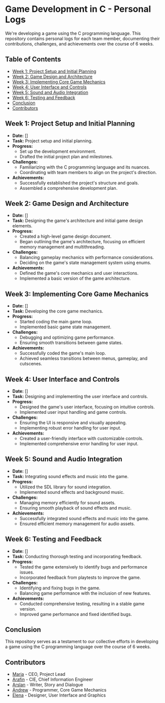 # Game Development in C - Personal Logs

We're developing a game using the C programming language. 
This repository contains personal logs for each team member, documenting their contributions, challenges, and achievements over the course of 6 weeks.

## Table of Contents

- [Week 1: Project Setup and Initial Planning](#week-1-project-setup-and-initial-planning)
- [Week 2: Game Design and Architecture](#week-2-game-design-and-architecture)
- [Week 3: Implementing Core Game Mechanics](#week-3-implementing-core-game-mechanics)
- [Week 4: User Interface and Controls](#week-4-user-interface-and-controls)
- [Week 5: Sound and Audio Integration](#week-5-sound-and-audio-integration)
- [Week 6: Testing and Feedback](#week-6-testing-and-feedback)
- [Conclusion](#conclusion)
- [Contributors](#contributors)

## Week 1: Project Setup and Initial Planning

- **Date:** []
- **Task:** Project setup and initial planning.
- **Progress:** 
    - Set up the development environment.
    - Drafted the initial project plan and milestones.
- **Challenges:** 
    - Familiarizing with the C programming language and its nuances.
    - Coordinating with team members to align on the project's direction.
- **Achievements:** 
    - Successfully established the project's structure and goals.
    - Assembled a comprehensive development plan.

## Week 2: Game Design and Architecture

- **Date:** []
- **Task:** Designing the game's architecture and initial game design elements.
- **Progress:** 
    - Created a high-level game design document.
    - Began outlining the game's architecture, focusing on efficient memory management and multithreading.
- **Challenges:** 
    - Balancing gameplay mechanics with performance considerations.
    - Deciding on the game's state management system using enums.
- **Achievements:** 
    - Defined the game's core mechanics and user interactions.
    - Implemented a basic version of the game architecture.

## Week 3: Implementing Core Game Mechanics

- **Date:** []
- **Task:** Developing the core game mechanics.
- **Progress:** 
    - Started coding the main game loop.
    - Implemented basic game state management.
- **Challenges:** 
    - Debugging and optimizing game performance.
    - Ensuring smooth transitions between game states.
- **Achievements:** 
    - Successfully coded the game's main loop.
    - Achieved seamless transitions between menus, gameplay, and cutscenes.

## Week 4: User Interface and Controls

- **Date:** []
- **Task:** Designing and implementing the user interface and controls.
- **Progress:** 
    - Designed the game's user interface, focusing on intuitive controls.
    - Implemented user input handling and game controls.
- **Challenges:** 
    - Ensuring the UI is responsive and visually appealing.
    - Implementing robust error handling for user input.
- **Achievements:** 
    - Created a user-friendly interface with customizable controls.
    - Implemented comprehensive error handling for user input.

## Week 5: Sound and Audio Integration

- **Date:** []
- **Task:** Integrating sound effects and music into the game.
- **Progress:** 
    - Utilized the SDL library for sound integration.
    - Implemented sound effects and background music.
- **Challenges:** 
    - Managing memory efficiently for sound assets.
    - Ensuring smooth playback of sound effects and music.
- **Achievements:** 
    - Successfully integrated sound effects and music into the game.
    - Ensured efficient memory management for audio assets.

## Week 6: Testing and Feedback

- **Date:** []
- **Task:** Conducting thorough testing and incorporating feedback.
- **Progress:** 
    - Tested the game extensively to identify bugs and performance issues.
    - Incorporated feedback from playtests to improve the game.
- **Challenges:** 
    - Identifying and fixing bugs in the game.
    - Balancing game performance with the inclusion of new features.
- **Achievements:** 
    - Conducted comprehensive testing, resulting in a stable game version.
    - Improved game performance and fixed identified bugs.

## Conclusion

This repository serves as a testament to our collective efforts in developing a game using the C programming language over the course of 6 weeks.
## Contributors

- [Maria](https://github.com/yourusername) - CEO, Project Lead
- [Arafin](https://github.com/anotherusername) - CIE, Chief Information Engineer
- [Arslan](https://github.com/yetanotherusername) - Writer, Story and Dialogue
- [Andrew](https://github.com/andsoonusername) - Programmer, Core Game Mechanics
- [Elena](https://github.com/andanotherusername) - Designer, User Interface and Graphics

